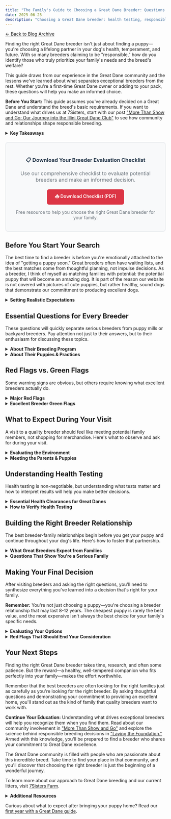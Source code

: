 ```yaml
---
title: "The Family's Guide to Choosing a Great Dane Breeder: Questions That Matter"
date: 2025-06-25
description: "Choosing a Great Dane breeder: health testing, responsible breeding, and tips for selecting the right puppy for your family."
---
```


[← Back to Blog Archive](https://mayfieldjones.com/archive)



Finding the right Great Dane breeder isn't just about finding a puppy—you're choosing a lifelong partner in your dog's health, temperament, and future. With so many breeders claiming to be "responsible," how do you identify those who truly prioritize your family's needs and the breed's welfare?

This guide draws from our experience in the Great Dane community and the lessons we've learned about what separates exceptional breeders from the rest. Whether you're a first-time Great Dane owner or adding to your pack, these questions will help you make an informed choice.

**Before You Start:** This guide assumes you've already decided on a Great Dane and understand the breed's basic requirements. If you want to understand what drives us at 7Sisters, start with our post ["More Than Show and Go: Our Journey into the Illini Great Dane Club"](/posts/2025-06-23-more-than-show-and-go) to see how community and relationships shape responsible breeding.

<details>
<summary><strong>Key Takeaways</strong></summary>

- Choosing the right breeder is as important as choosing the right puppy—look for transparency, health testing, and mentorship.
- Ask about breeding philosophy, health clearances, socialization, and ongoing support.
- Red flags: always having puppies available, lack of health documentation, unwillingness to let you visit, or no involvement in the breed community.
- Excellent breeders offer lifetime support, clear contracts, and are active in breed education and health studies.
- Use the provided checklists and questions to evaluate breeders and make an informed decision.

</details>

<div style="background-color: #f8f9fa; border: 2px solid #e9ecef; border-radius: 8px; padding: 20px; margin: 20px 0; text-align: center;">
  <h3 style="color: #2c3e50; margin-bottom: 15px;">📋 Download Your Breeder Evaluation Checklist</h3>
  <p style="color: #6c757d; margin-bottom: 20px; font-size: 16px;">
    Use our comprehensive checklist to evaluate potential breeders and make an informed decision.
  </p>
  <a href="/breeder-evaluation-checklist.pdf" 
     style="background-color: #dc3545; color: white; padding: 12px 24px; text-decoration: none; border-radius: 6px; font-weight: 600; display: inline-block; transition: background-color 0.3s;"
     onmouseover="this.style.backgroundColor='#c82333'"
     onmouseout="this.style.backgroundColor='#dc3545'">
    📥 Download Checklist (PDF)
  </a>
  <p style="color: #6c757d; font-size: 14px; margin-top: 15px;">
    Free resource to help you choose the right Great Dane breeder for your family.
  </p>
</div>

## Before You Start Your Search

The best time to find a breeder is before you're emotionally attached to the idea of "getting a puppy soon." Great breeders often have waiting lists, and the best matches come from thoughtful planning, not impulse decisions. As a breeder, I think of myself as matching families with potential: the potential puppy that will become an amazing dog. It is part of the reason our website is not covered with pictures of cute puppies, but rather healthy, sound dogs that demonstrate our committment to producing excellent dogs.

<details>
<summary><strong>Setting Realistic Expectations</strong></summary>

**Timeline Reality:**
- Quality breeders typically have 6-18 month waiting lists
- The best breeders often breed only 1-2 litters per year
- Puppy selection usually happens at 6-8 weeks old
- Ideally, plan to visit the breeder in person or at least virtually, before taking your puppy home

**Investment Understanding:**
- Quality Great Dane puppies typically cost $2,000-$4,000+
- Health testing adds significant costs that responsible breeders absorb
- Often, show-quality dogs command premium prices (We have a flat fee because we put the same love and consideration into all of our dogs)
- The most expensive puppy isn't always the best choice for your family

**What You Should Know About Yourself:**
- Your experience level with large dogs (For me, Great Danes fall into exotic animals as much as dogs due to their unique requiremnts)
- Your activity level and exercise commitments
- Your preferences for male vs. female (size differences are significant)
- Whether you're interested in showing, performance events, or just companionship

</details>

## Essential Questions for Every Breeder

These questions will quickly separate serious breeders from puppy mills or backyard breeders. Pay attention not just to their answers, but to their enthusiasm for discussing these topics.

<details>
<summary><strong>About Their Breeding Program</strong></summary>

**The Right Questions to Ask:**

**"Can you explain your breeding philosophy and strategy?"**

✅ **Good Answer:** They should articulate specific goals like temperament, health, or structure improvements. They might mention linebreeding strategies, outcrossing decisions, or working toward breed standards. Quality breeders can discuss their long-term goals spanning multiple generations.

❌ **Red Flag:** "We just breed our pets" or vague answers about "producing healthy puppies" without specifics.

**"Why did you choose this specific pairing?"**

✅ **Good Answer:** They should discuss how the sire and dam complement each other's strengths and offset weaknesses. Quality breeders can explain concepts like coefficient of inbreeding (COI), discuss pedigree analysis, and explain expected outcomes. For deeper insight into this process, see our post ["Laying the Foundation: Science, Mentorship, and Our First 7Sisters Litters"](/posts/2025-06-23-laying-the-foundation) where we detail our progressive breeding strategy.

❌ **Red Flag:** "She was in season" or "We liked both dogs" without deeper genetic planning.

**"Who are your mentors in the breed?"**

✅ **Good Answer:** They should name specific, accomplished breeders who guide their decisions. Quality breeders often co-breed with mentors, attend breed education events, and stay connected to breed clubs.

❌ **Red Flag:** No mentors, or they claim to be entirely self-taught.

**"What health testing do you perform?"**

✅ **Good Answer:** At minimum: cardiac clearance, thyroid testing, and hip evaluation and eye testing. Advanced breeders may discuss genetic testing, dilated cardiomyopathy (DCM) screening, and breed-specific concerns. They should provide copies of all health clearances.

❌ **Red Flag:** "The vet says they're healthy" without specific testing, or refusal to provide documentation.

</details>

<details>
<summary><strong>About Their Puppies & Practices</strong></summary>

**Understanding Their Puppy Program:**

**"How do you socialize your puppies?"**

✅ **Good Answer:** Detailed socialization protocols starting around 3 weeks, exposure to various sounds/surfaces/people, early neurological stimulation (ENS), and structured puppy curriculum. They should welcome families visiting to help socialize puppies.

**"How do you match puppies to families?"**

✅ **Good Answer:** Temperament testing, lifestyle questionnaires, ongoing communication about family needs, and prioritizing best fit over "first come, first served." Quality breeders often maintain some control over puppy placement.

**"What ongoing support do you provide?"**

✅ **Good Answer:** Lifetime support for questions, willingness to take dogs back if needed, regular check-ins, feeding/training guidance, and connections to other puppy families. Many maintain private Facebook groups for ongoing community.

**"What contracts and guarantees do you offer?"**

✅ **Good Answer:** Written contracts covering health guarantees, spay/neuter requirements for pet puppies, return policies, and clear expectations for both parties. They should explain why contracts protect both families and dogs.

</details>

## Red Flags vs. Green Flags

Some warning signs are obvious, but others require knowing what excellent breeders actually do.

<details>
<summary><strong>Major Red Flags</strong></summary>

⚠️ **Immediate Concerns:**
- **Always has puppies available** - Quality breeding requires careful timing
- **Won't let you visit** - Legitimate breeders welcome visits
- **Can't provide health clearances** - Non-negotiable for responsible breeding
- **Sells to pet stores** - Responsible breeders place puppies personally
- **Multiple breeds** - Expertise requires focus
- **Pressure to decide quickly** - Good breeders want thoughtful matches
- **No questions about you** - They should screen families carefully
- **Won't take dogs back** - Lifetime commitment is standard

🚩 **Subtle Warning Signs:**
- Focus on "rare" colors or sizes over health/temperament
- Marketing "Euro" or "European" Great Danes that don't conform to the Great Dane breed standard
- No involvement in dog shows, performance events, or breed clubs
- Can't discuss pedigrees beyond one generation
- Vague answers about feeding, training, or care recommendations
- No other breeder references or professional relationships

</details>

<details>
<summary><strong>Excellent Breeder Green Flags</strong></summary>

✅ **Outstanding Signs:**
- **Active in breed community** - Shows, clubs, education events
- **Mentors other breeders** - Sharing knowledge indicates expertise
- **Continuing education** - Attends seminars, reads research, evolves practices
- **Transparent about challenges** - Honest about breed limitations and difficulties
- **Long-term relationships** - Families who return for second dogs
- **Professional references** - Veterinarians, other breeders, breed experts
- **Detailed puppy records** - Weight charts, vaccination records, early observations
- **Thoughtful breeding frequency** - Limited litters allow focus on quality

✅ **Bonus Points:**
- Co-breeding relationships with established breeders
- Participation in breed health studies or research
- Multiple generations of their own breeding
- Success in various venues (conformation, performance, therapy work)
- Recognition from breed organizations or kennel clubs

</details>

## What to Expect During Your Visit

A visit to a quality breeder should feel like meeting potential family members, not shopping for merchandise. Here's what to observe and ask for during your visit.

<details>
<summary><strong>Evaluating the Environment</strong></summary>

**What You Should See:**

**Clean, Safe Facilities:**
- Dogs should be clean, well-groomed, and healthy-looking
- Living areas should be spacious, clean, and well-maintained
- Multiple areas for exercise, play, and rest
- Safe fencing and appropriate housing for the climate

**Happy, Well-Socialized Adult Dogs:**
- Dogs should be friendly and comfortable with strangers
- Clear relationships between dogs and breeder
- Dogs living as family members, not just breeding stock
- Opportunity to meet both parents if possible

**Puppy Areas:**
- Clean whelping areas with appropriate temperature control
- Age-appropriate toys and enrichment
- Evidence of early socialization (various surfaces, sounds)
- Puppies should be alert, playful, and healthy-looking

**Questions During Your Visit:**
- "Can you show me the health clearances for both parents?"
- "What does a typical day look like for the puppies?"
- "How do you handle puppy selection and matching?"
- "What happens if this puppy doesn't work out for our family?"
- "Can we meet some families who've gotten puppies from you?"

</details>

<details>
<summary><strong>Meeting the Parents & Puppies</strong></summary>

**Evaluating the Adult Dogs:**

**Temperament Observations:**
- Both parents should demonstrate stable, friendly temperaments
- Dogs should be comfortable with strangers but not overly excited or fearful
- Clear bond between dogs and breeder
- Ask about the dogs' daily routines and activities

**Physical Assessment:**
- Good body condition - neither overweight nor underweight
- Clean ears, bright eyes, healthy coat
- Appropriate size and structure for Great Danes
- Ask to see any titles or achievements

**Puppy Evaluation:**

**Health Indicators:**
- Clean ears and eyes with no discharge
- Good body condition and muscle tone
- Active and alert when awake
- No signs of illness (coughing, lethargy, diarrhea)

**Temperament Signs:**
- Curiosity about new people
- Appropriate response to handling
- Good interaction with littermates
- Recovery from startle responses

</details>

## Understanding Health Testing

Health testing is non-negotiable, but understanding what tests matter and how to interpret results will help you make better decisions.

<details>
<summary><strong>Essential Health Clearances for Great Danes</strong></summary>

**Required Testing:**

**Cardiac Clearance:**
- Cardiac evaluation by a veterinary cardiologist
- Look for OFA Cardiac clearance or equivalent
- Critical due to Great Dane susceptibility to heart conditions

**Hip Evaluation:**
- OFA (Orthopedic Foundation for Animals) certification preferred
- PennHIP evaluation is also acceptable
- Look for "Fair" or better ratings
- Both parents should be evaluated after 24 months of age

**Thyroid Testing:**
- Complete thyroid panel including autoantibodies
- OFA thyroid clearance preferred
- Should be normal or acceptable
- Important for long-term health and temperament

**Eye Clearance:**
- CERF (Canine Eye Registration Foundation) exam
- Performed by veterinary ophthalmologist
- Clear of hereditary eye diseases

**Advanced Testing:**
Progressive breeders may also perform:
- Genetic testing for known mutations
- DCM (Dilated Cardiomyopathy) screening protocols
- Stomach tacking recommendations
- Additional breed-specific testing

</details>

<details>
<summary><strong>How to Verify Health Testing</strong></summary>

**Documentation You Should Receive:**
- Copies of all health clearances for both parents
- OFA certification numbers you can verify online
- Veterinary reports from testing
- Pedigree information showing health testing on ancestors

**Important Note About Missing Documentation:**
If any health testing documentation is missing, there may be valid reasons. Always ask your breeder to explain why something is missing rather than assuming it's a red flag. For example, some breeders work with dogs from other countries that have equivalent but different testing protocols, or they may be working with younger dogs that haven't yet reached the age for certain OFA testing requirements. A responsible breeder will be transparent about why documentation might be missing and what alternative testing or timing applies.

**Red Flags in Health Testing:**

❌ **Warning Signs:**
- Refusal to provide documentation
- "The vet says they're healthy" without specific testing
- Testing performed by non-specialists
- Claims that testing is "unnecessary" for their lines

**Understanding Results:**
Not every dog needs perfect scores, but you should understand:
- How the breeder interprets and uses results
- Why they chose to breed dogs with specific clearances
- What the results mean for your puppy's future health
- Whether both parents complement each other's strengths

</details>

## Building the Right Breeder Relationship

The best breeder-family relationships begin before you get your puppy and continue throughout your dog's life. Here's how to foster that partnership.

<details>
<summary><strong>What Great Breeders Expect from Families</strong></summary>

**During the Selection Process:**
- **Honest communication** about your experience, lifestyle, and expectations
- **Patience with their process** - good matching takes time
- **Willingness to wait** for the right puppy rather than any available puppy
- **Respect for their expertise** in puppy selection and placement
- **Understanding of contracts** and commitment to follow through

**After You Get Your Puppy:**
- **Regular updates** on your dog's development and health
- **Following their feeding and care recommendations** initially
- **Prompt communication** about any health or behavior concerns
- **Honoring contract requirements** for spay/neuter, showing, etc.
- **Maintaining the relationship** beyond just problem-solving

**Long-term Partnership:**
- Sharing your dog's achievements and milestones
- Being willing to help socialize future litters
- Providing references for other potential families
- Contributing to breed health studies if requested
- Considering them for future puppies

</details>

<details>
<summary><strong>Questions That Show You're a Serious Family</strong></summary>

**Questions That Impress Good Breeders:**
- "What feed do you recommend for their first year?"
- "How do you suggest we continue socialization after we bring puppy home?"
- "What early training goals should we focus on?"
- "How often would you like updates on puppy's development?"
- "What would you do if this puppy developed a specific health condition?"
- "Can you explain the coefficient of inbreeding for this litter?"
- "What traits from each parent are you hoping to see in the puppies?"
- "How do you evaluate temperament in young puppies?"

**Demonstrating Your Commitment:**
- Research their breeding program before visiting
- Ask for references from other puppy families
- Discuss your long-term plans for the dog
- Show flexibility in timing for the right match
- Express interest in breed community involvement

</details>

## Making Your Final Decision

After visiting breeders and asking the right questions, you'll need to synthesize everything you've learned into a decision that's right for your family.

**Remember:** You're not just choosing a puppy—you're choosing a breeder relationship that may last 8-12 years. The cheapest puppy is rarely the best value, and the most expensive isn't always the best choice for your family's specific needs.

<details>
<summary><strong>Evaluating Your Options</strong></summary>

**Create Your Comparison Framework:**

**Non-Negotiables:**
- Complete, age appropriate, health testing on both parents
- Willingness to let you visit and meet adult dogs
- Clear contracts and health guarantees
- Lifetime support and willingness to take dog back
- Good reputation in the breed community

**Strong Preferences:**
- Active involvement in breed community
- Mentorship relationships with established breeders
- Detailed socialization and puppy development programs
- Multiple generations of their own breeding
- Good communication style and availability

**Nice to Have:**
- Geographic proximity for easy visits
- Specific color or markings preferences
- Show potential (if that interests you)
- Specific bloodlines or pedigree preferences
- Established puppy families for references

</details>

<details>
<summary><strong>Red Flags That Should End Your Consideration</strong></summary>

**Deal-Breakers:**
- Unwillingness to provide health testing documentation
- Refusal to let you visit or meet the dogs
- No health guarantees or support after purchase
- Pressure tactics or "limited time" offers
- Multiple breeds or constant availability of puppies
- Poor references or reputation in the community
- Unwillingness to take dogs back if needed
- Focus on profit over proper placement

**Subtle Concerns That Should Make You Pause:**
- Reluctance to discuss challenges or limitations
- No involvement in breed education or community
- Vague answers about breeding decisions
- Limited knowledge about pedigrees or genetics
- Poor communication or responsiveness
- Inconsistent information between visits or conversations

</details>

## Your Next Steps

Finding the right Great Dane breeder takes time, research, and often some patience. But the reward—a healthy, well-tempered companion who fits perfectly into your family—makes the effort worthwhile.

Remember that the best breeders are often looking for the right families just as carefully as you're looking for the right breeder. By asking thoughtful questions and demonstrating your commitment to providing an excellent home, you'll stand out as the kind of family that quality breeders want to work with.

**Continue Your Education:** Understanding what drives exceptional breeders will help you recognize them when you find them. Read about our community involvement in ["More Than Show and Go"](/posts/2025-06-23-more-than-show-and-go) and explore the science behind responsible breeding decisions in ["Laying the Foundation."](/posts/2025-06-23-laying-the-foundation) Armed with this knowledge, you'll be prepared to find a breeder who shares your commitment to Great Dane excellence.

The Great Dane community is filled with people who are passionate about this incredible breed. Take time to find your place in that community, and you'll discover that choosing the right breeder is just the beginning of a wonderful journey.

To learn more about our approach to Great Dane breeding and our current litters, visit [7Sisters Farm](/7Sisters).

<details>
<summary><strong>Additional Resources</strong></summary>

**Helpful Organizations:**
- **Great Dane Club of America (GDCA)** - National breed club with breeder directory
- **American Kennel Club (AKC)** - Breeder marketplace and breed information
- **Orthopedic Foundation for Animals (OFA)** - Health testing database
- **Local Great Dane clubs** - Regional breed clubs often have breeder referrals

**Questions for Your Veterinarian:**
- What health testing should I verify with potential breeders?
- What Great Dane health concerns should I be aware of?
- Can you recommend any local breeders?
- What should I look for in health documentation?

**Research Tools:**
- OFA health testing database for verifying clearances
- AKC breed directories and event listings
- Great Dane specialty show results and breeder participation
- Online pedigree databases for researching bloodlines such as [Quintessa](https://quintessa.net.au/Databases/search.html)

</details>

Curious about what to expect after bringing your puppy home? Read our [first year with a Great Dane guide](/posts/2025-07-03-the-first-year).
